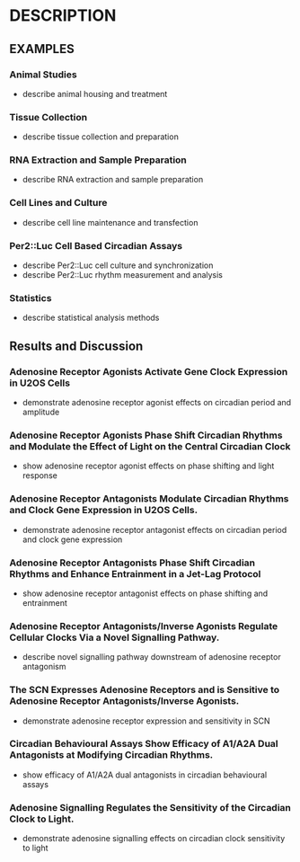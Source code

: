 # DESCRIPTION

## EXAMPLES

### Animal Studies

- describe animal housing and treatment

### Tissue Collection

- describe tissue collection and preparation

### RNA Extraction and Sample Preparation

- describe RNA extraction and sample preparation

### Cell Lines and Culture

- describe cell line maintenance and transfection

### Per2::Luc Cell Based Circadian Assays

- describe Per2::Luc cell culture and synchronization
- describe Per2::Luc rhythm measurement and analysis

### Statistics

- describe statistical analysis methods

## Results and Discussion

### Adenosine Receptor Agonists Activate Gene Clock Expression in U2OS Cells

- demonstrate adenosine receptor agonist effects on circadian period and amplitude

### Adenosine Receptor Agonists Phase Shift Circadian Rhythms and Modulate the Effect of Light on the Central Circadian Clock

- show adenosine receptor agonist effects on phase shifting and light response

### Adenosine Receptor Antagonists Modulate Circadian Rhythms and Clock Gene Expression in U2OS Cells.

- demonstrate adenosine receptor antagonist effects on circadian period and clock gene expression

### Adenosine Receptor Antagonists Phase Shift Circadian Rhythms and Enhance Entrainment in a Jet-Lag Protocol

- show adenosine receptor antagonist effects on phase shifting and entrainment

### Adenosine Receptor Antagonists/Inverse Agonists Regulate Cellular Clocks Via a Novel Signalling Pathway.

- describe novel signalling pathway downstream of adenosine receptor antagonism

### The SCN Expresses Adenosine Receptors and is Sensitive to Adenosine Receptor Antagonists/Inverse Agonists.

- demonstrate adenosine receptor expression and sensitivity in SCN

### Circadian Behavioural Assays Show Efficacy of A1/A2A Dual Antagonists at Modifying Circadian Rhythms.

- show efficacy of A1/A2A dual antagonists in circadian behavioural assays

### Adenosine Signalling Regulates the Sensitivity of the Circadian Clock to Light.

- demonstrate adenosine signalling effects on circadian clock sensitivity to light

